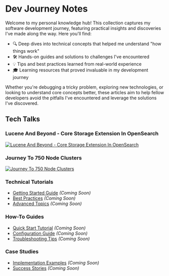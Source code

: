 # Dev Journey Notes

Welcome to my personal knowledge hub! This collection captures my software development journey, featuring practical insights and discoveries I've made along the way. Here you'll find:

- 🔍 Deep dives into technical concepts that helped me understand "how things work"
- 🛠️ Hands-on guides and solutions to challenges I've encountered
- 💡 Tips and best practices learned from real-world experience
- 🎓 Learning resources that proved invaluable in my development journey

Whether you're debugging a tricky problem, exploring new technologies, or looking to understand core concepts better, these articles aim to help fellow developers avoid the pitfalls I've encountered and leverage the solutions I've discovered.

## Tech Talks

### Lucene And Beyond - Core Storage Extension In OpenSearch
[![Lucene And Beyond - Core Storage Extension In OpenSearch](https://img.youtube.com/vi/-_mXJqvPw0o/maxresdefault.jpg)](https://www.youtube.com/watch?v=-_mXJqvPw0o)


### Journey To 750 Node Clusters
[![Journey To 750 Node Clusters](https://img.youtube.com/vi/KeXRZEYvlzs/maxresdefault.jpg)](https://www.youtube.com/watch?v=KeXRZEYvlzs)


### Technical Tutorials
- [Getting Started Guide](./blogs/getting-started.md) _(Coming Soon)_
- [Best Practices](./blogs/best-practices.md) _(Coming Soon)_
- [Advanced Topics](./blogs/advanced-topics.md) _(Coming Soon)_

### How-To Guides
- [Quick Start Tutorial](./blogs/quick-start-tutorial.md) _(Coming Soon)_
- [Configuration Guide](./blogs/configuration-guide.md) _(Coming Soon)_
- [Troubleshooting Tips](./blogs/troubleshooting.md) _(Coming Soon)_

### Case Studies
- [Implementation Examples](./blogs/implementation-examples.md) _(Coming Soon)_
- [Success Stories](./blogs/success-stories.md) _(Coming Soon)_


